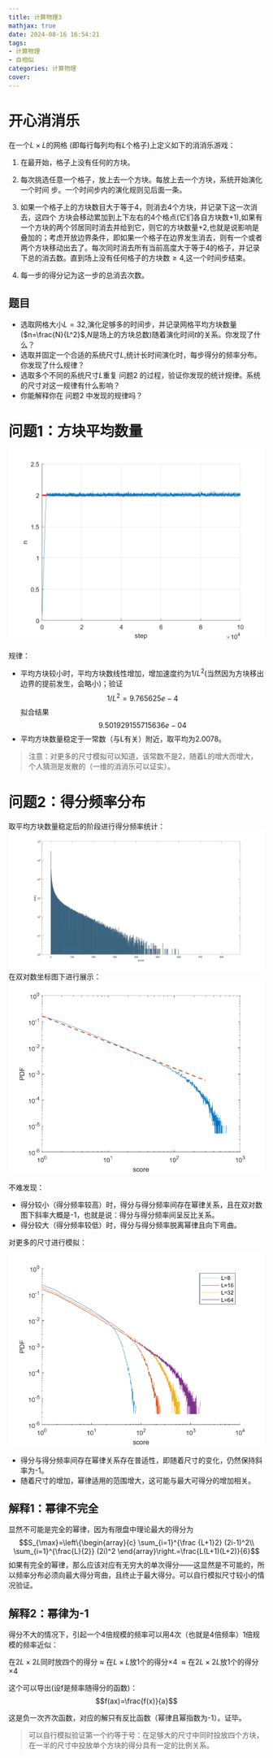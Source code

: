 ```yaml
---
title: 计算物理3
mathjax: true
date: 2024-08-16 16:54:21
tags: 
- 计算物理 
- 自相似
categories: 计算物理
cover:
---
```

# 开心消消乐

在一个$L\times L$的网格 (即每行每列均有$L$个格子)上定义如下的消消乐游戏：

1. 在最开始，格子上没有任何的方块。

2. 每次挑选任意一个格子，放上去一个方块。每放上去一个方块，系统开始演化一个时间
步。一个时间步内的演化规则见后面一条。

3. 如果一个格子上的方块数目大于等于4，则消去4个方块，并记录下这一次消去，这四个
方块会移动累加到上下左右的4个格点(它们各自方块数+1),如果有一个方块的两个邻居同时消去并给到它，则它的方块数量+2,也就是说影响是叠加的；考虑开放边界条件，即如果一个格子在边界发生消去，则有一个或者两个方块移动出去了。每次同时消去所有当前高度大于等于4的格子，并记录下总的消去数。直到场上没有任何格子的方块数$\geq4$,这一个时间步结束。

4. 每一步的得分记为这一步的总消去次数。

## 题目
- 选取网格大小$L=32$,演化足够多的时间步，并记录网格平均方块数量($n=\frac{N}{L^2}$,$N$是场上的方块总数)随着演化时间$t$的关系。你发现了什么？
- 选取并固定一个合适的系统尺寸$L$,统计长时间演化时，每步得分的频率分布。你发现了什么规律？
- 选取多个不同的系统尺寸$L$重复 问题2 的过程，验证你发现的统计规律。系统的尺寸对这一规律有什么影响？
- 你能解释你在 问题2 中发现的规律吗？

# 问题1：方块平均数量

![image](/img/计算物理3/n.png)


规律：

- 平均方块较小时，平均方块数线性增加，增加速度约为$1/L^2$(当然因为方块移出边界的提前发生，会略小)；验证
 $$1/L^2=9.765625e-4$$
 拟合结果
 $$     9.501929155715636e-04$$
- 平均方块数量稳定于一常数（与L有关）附近，取平均为$2.0078$。

>注意：对更多的尺寸模拟可以知道，该常数不是2，随着L的增大而增大，个人猜测是发散的（一维的消消乐可以证实）。

# 问题2：得分频率分布
取平均方块数量稳定后的阶段进行得分频率统计：
![image](/img/计算物理3/hist.png)
在双对数坐标图下进行展示：
![image](/img/计算物理3/PDF.png)


不难发现：

- 得分较小（得分频率较高）时，得分与得分频率间存在幂律关系，且在双对数图下斜率大概是-1，也就是说：得分与得分频率间呈反比关系。
- 得分较大（得分频率较低）时，得分与得分频率脱离幂律且向下弯曲。

对更多的尺寸进行模拟：

![image](/img/计算物理3/PDF_all.png)



- 得分与得分频率间存在幂律关系存在普适性，即随着尺寸的变化，仍然保持斜率为-1。
- 随着尺寸的增加，幂律适用的范围增大，这可能与最大可得分的增加相关。

## 解释1：幂律不完全
显然不可能是完全的幂律，因为有限盘中理论最大的得分为
$$S_{\max}=\left\{\begin{array}{c}
\sum_{i=1}^{\frac {L+1}2} (2i-1)^2\\
\sum_{i=1}^{\frac{L}{2}} (2i)^2
\end{array}\right.=\frac{L(L+1)(L+2)}{6}$$
如果有完全的幂律，那么应该对应有无穷大的单次得分——这显然是不可能的，所以频率分布必须向最大得分弯曲，且终止于最大得分。可以自行模拟尺寸较小的情况验证。

## 解释2：幂律为-1

得分不大的情况下，引起一个4倍规模的频率可以用4次（也就是4倍频率）1倍规模的频率近似：


在$2L\times 2L$同时放四个的得分 $\approx$ 在$L\times L$放1个的得分$\times4$ $~\approx$ 在$2L\times 2L$放1个的得分$\times4$

这个可以导出(设f是频率随得分的函数)：
$$f(ax)=\frac{f(x)}{a}$$

这是负一次齐次函数，对应的解只有反比函数（幂律且幂指数为-1）。证毕。

>可以自行模拟验证第一个约等于号：在足够大的尺寸中同时投放四个方块，在一半的尺寸中投放单个方块的得分具有一定的比例关系。